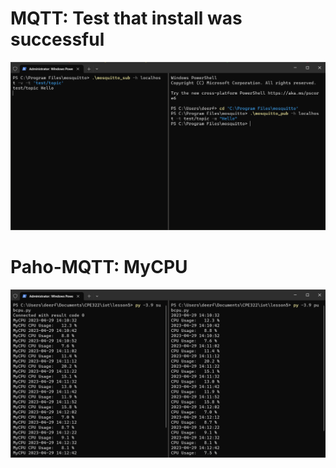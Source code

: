 # MQTT: Test that install was successful
![MQTTSubPubHello](MQTTSubPubHello.png)
# Paho-MQTT: MyCPU
![PahoSubPubCPU](PahoSubPubCPU.png)

